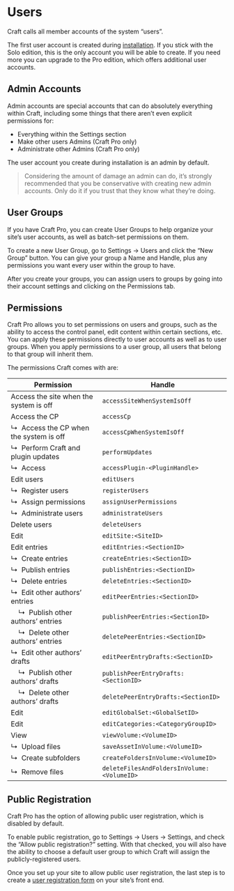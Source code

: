 # Users

Craft calls all member accounts of the system “users”.

The first user account is created during [installation](installation.md). If you stick with the Solo edition, this is the only account you will be able to create. If you need more you can upgrade to the Pro edition, which offers additional user accounts.

## Admin Accounts

Admin accounts are special accounts that can do absolutely everything within Craft, including some things that there aren’t even explicit permissions for:

* Everything within the Settings section
* Make other users Admins (Craft Pro only)
* Administrate other Admins (Craft Pro only)

The user account you create during installation is an admin by default.

> Considering the amount of damage an admin can do, it’s strongly recommended that you be conservative with creating new admin accounts. Only do it if you trust that they know what they’re doing.

## User Groups

If you have Craft Pro, you can create User Groups to help organize your site’s user accounts, as well as batch-set permissions on them.

To create a new User Group, go to Settings → Users and click the “New Group” button. You can give your group a Name and Handle, plus any permissions you want every user within the group to have.

After you create your groups, you can assign users to groups by going into their account settings and clicking on the Permissions tab.

## Permissions

Craft Pro allows you to set permissions on users and groups, such as the ability to access the control panel, edit content within certain sections, etc. You can apply these permissions directly to user accounts as well as to user groups. When you apply permissions to a user group, all users that belong to that group will inherit them.

The permissions Craft comes with are:

| Permission | Handle
| ---------- | ------
| Access the site when the system is off | `accessSiteWhenSystemIsOff`
| Access the CP | `accessCp`
| ↳&nbsp; Access the CP when the system is off | `accessCpWhenSystemIsOff`
| ↳&nbsp; Perform Craft and plugin updates | `performUpdates`
| ↳&nbsp; Access _<Plugin Name>_ | `accessPlugin-<PluginHandle>`
| Edit users | `editUsers`
| ↳&nbsp; Register users | `registerUsers`
| ↳&nbsp; Assign permissions | `assignUserPermissions`
| ↳&nbsp; Administrate users | `administrateUsers`
| Delete users | `deleteUsers`
| Edit _<Site Name>_ | `editSite:<SiteID>`
| Edit entries | `editEntries:<SectionID>`
| ↳&nbsp; Create entries | `createEntries:<SectionID>`
| ↳&nbsp; Publish entries | `publishEntries:<SectionID>`
| ↳&nbsp; Delete entries | `deleteEntries:<SectionID>`
| ↳&nbsp; Edit other authors’ entries | `editPeerEntries:<SectionID>`
| &nbsp;&nbsp;&nbsp; ↳&nbsp; Publish other authors’ entries | `publishPeerEntries:<SectionID>`
| &nbsp;&nbsp;&nbsp; ↳&nbsp; Delete other authors’ entries | `deletePeerEntries:<SectionID>`
| ↳&nbsp; Edit other authors’ drafts | `editPeerEntryDrafts:<SectionID>`
| &nbsp;&nbsp;&nbsp; ↳&nbsp; Publish other authors’ drafts | `publishPeerEntryDrafts:<SectionID>`
| &nbsp;&nbsp;&nbsp; ↳&nbsp; Delete other authors’ drafts | `deletePeerEntryDrafts:<SectionID>`
| Edit _<Global Set Name>_ | `editGlobalSet:<GlobalSetID>`
| Edit _<Category Group Name>_ | `editCategories:<CategoryGroupID>`
| View _<Asset Volume Name>_ | `viewVolume:<VolumeID>`
| ↳&nbsp; Upload files | `saveAssetInVolume:<VolumeID>`
| ↳&nbsp; Create subfolders | `createFoldersInVolume:<VolumeID>`
| ↳&nbsp; Remove files | `deleteFilesAndFoldersInVolume:<VolumeID>`

## Public Registration

Craft Pro has the option of allowing public user registration, which is disabled by default. 

To enable public registration, go to Settings → Users → Settings, and check the “Allow public registration?” setting. With that checked, you will also have the ability to choose a default user group to which Craft will assign the publicly-registered users.

Once you set up your site to allow public user registration, the last step is to create a [user registration form](dev/examples/user-registration-form.md) on your site’s front end.
